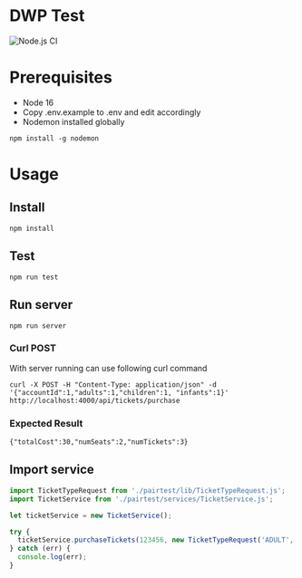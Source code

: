 # DWP Test

![Node.js CI](https://github.com/chrisfinigan/dwp-test/actions/workflows/node.js.yml/badge.svg)

# Prerequisites
- Node 16
- Copy .env.example to .env and edit accordingly
- Nodemon installed globally 
```
npm install -g nodemon
```


# Usage

## Install 

```
npm install
```

## Test

```
npm run test
```

## Run server

```
npm run server
```

### Curl POST

With server running can use following curl command

```
curl -X POST -H "Content-Type: application/json" -d '{"accountId":1,"adults":1,"children":1, "infants":1}' http://localhost:4000/api/tickets/purchase
```

### Expected Result
```
{"totalCost":30,"numSeats":2,"numTickets":3}
```

## Import service
```js
import TicketTypeRequest from './pairtest/lib/TicketTypeRequest.js';
import TicketService from './pairtest/services/TicketService.js';

let ticketService = new TicketService();

try {
  ticketService.purchaseTickets(123456, new TicketTypeRequest('ADULT', 1));
} catch (err) {
  console.log(err);
}

```